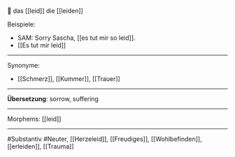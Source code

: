 🔵 das [[leid]]
die [[leiden]]

Beispiele:
- SAM: Sorry Sascha, [[es tut mir so leid]]. 
- [[Es tut mir leid]]

---
Synonyme:
- [[Schmerz]], [[Kummer]], [[Trauer]]

---
**Übersetzung**: sorrow, suffering

---

Morphems:
[[leid]]

---
#Substantiv #Neuter, [[Herzeleid]], [[Freudiges]], [[Wohlbefinden]], [[erleiden]], [[Trauma]]
